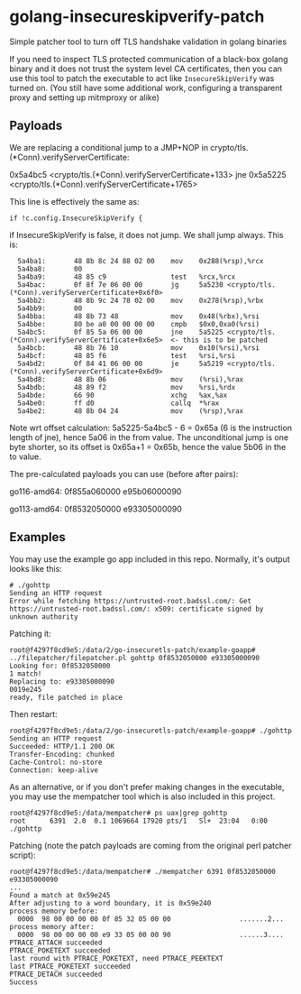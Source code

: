 # golang-insecureskipverify-patch
Simple patcher tool to turn off TLS handshake validation in golang binaries

If you need to inspect TLS protected communication of a black-box golang binary and it does not trust the system level CA certificates,
then you can use this tool to patch the executable to act like `InsecureSkipVerify` was turned on. (You still have some additional work,
configuring a transparent proxy and setting up mitmproxy or alike)

## Payloads

We are replacing a conditional jump to a JMP+NOP in crypto/tls.(*Conn).verifyServerCertificate:

 0x5a4bc5 <crypto/tls.(*Conn).verifyServerCertificate+133>       jne    0x5a5225 <crypto/tls.(*Conn).verifyServerCertificate+1765>   

This line is effectively the same as:

```
if !c.config.InsecureSkipVerify {
```

if InsecureSkipVerify is false, it does not jump. We shall jump always. This is:

```
  5a4ba1:       48 8b 8c 24 88 02 00    mov    0x288(%rsp),%rcx
  5a4ba8:       00
  5a4ba9:       48 85 c9                test   %rcx,%rcx
  5a4bac:       0f 8f 7e 06 00 00       jg     5a5230 <crypto/tls.(*Conn).verifyServerCertificate+0x6f0>
  5a4bb2:       48 8b 9c 24 78 02 00    mov    0x278(%rsp),%rbx
  5a4bb9:       00
  5a4bba:       48 8b 73 48             mov    0x48(%rbx),%rsi
  5a4bbe:       80 be a0 00 00 00 00    cmpb   $0x0,0xa0(%rsi)
  5a4bc5:       0f 85 5a 06 00 00       jne    5a5225 <crypto/tls.(*Conn).verifyServerCertificate+0x6e5>  <- this is to be patched
  5a4bcb:       48 8b 76 10             mov    0x10(%rsi),%rsi
  5a4bcf:       48 85 f6                test   %rsi,%rsi
  5a4bd2:       0f 84 41 06 00 00       je     5a5219 <crypto/tls.(*Conn).verifyServerCertificate+0x6d9>
  5a4bd8:       48 8b 06                mov    (%rsi),%rax
  5a4bdb:       48 89 f2                mov    %rsi,%rdx
  5a4bde:       66 90                   xchg   %ax,%ax
  5a4be0:       ff d0                   callq  *%rax
  5a4be2:       48 8b 04 24             mov    (%rsp),%rax
```

Note wrt offset calculation: 5a5225-5a4bc5 - 6 = 0x65a  (6 is the instruction length of jne), hence 5a06 in the from value.
The unconditional jump is one byte shorter, so its offset is 0x65a+1 = 0x65b, hence the value 5b06 in the to value.

The pre-calculated payloads you can use (before after pairs):

go116-amd64: 0f855a060000 e95b06000090

go113-amd64: 0f8532050000 e93305000090


## Examples

You may use the example go app included in this repo. Normally, it's output looks like this:

```
# ./gohttp
Sending an HTTP request
Error while fetching https://untrusted-root.badssl.com/: Get https://untrusted-root.badssl.com/: x509: certificate signed by unknown authority
```

Patching it:

```
root@f4297f8cd9e5:/data/2/go-insecuretls-patch/example-goapp# ../filepatcher/filepatcher.pl gohttp 0f8532050000 e93305000090
Looking for: 0f8532050000
1 match!
Replacing to: e93305000090
0019e245
ready, file patched in place
```

Then restart:

```
root@f4297f8cd9e5:/data/2/go-insecuretls-patch/example-goapp# ./gohttp
Sending an HTTP request
Succeeded: HTTP/1.1 200 OK
Transfer-Encoding: chunked
Cache-Control: no-store
Connection: keep-alive
```

As an alternative, or if you don't prefer making changes in the executable, you may use the mempatcher tool which is also included in this project.

```
root@f4297f8cd9e5:/data/mempatcher# ps uax|grep gohttp
root      6391  2.0  0.1 1069664 17920 pts/1   Sl+  23:04   0:00 ./gohttp
```

Patching (note the patch payloads are coming from the original perl patcher script):

```
root@f4297f8cd9e5:/data/mempatcher# ./mempatcher 6391 0f8532050000 e93305000090
...
Found a match at 0x59e245
After adjusting to a word boundary, it is 0x59e240
process memory before:
  0000  98 00 00 00 00 0f 85 32 05 00 00                 .......2...
process memory after:
  0000  98 00 00 00 00 e9 33 05 00 00 90                 ......3....
PTRACE_ATTACH succeeded
PTRACE_POKETEXT succeeded
last round with PTRACE_POKETEXT, need PTRACE_PEEKTEXT
last PTRACE_POKETEXT succeeded
PTRACE_DETACH succeeded
Success
```
